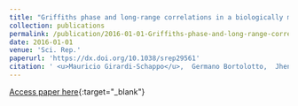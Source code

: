 ```yaml
---
title: "Griffiths phase and long-range correlations in a biologically motivated visual cortex model"
collection: publications
permalink: /publication/2016-01-01-Griffiths-phase-and-long-range-correlations-in-a-biologically-motivated-visual-cortex-model
date: 2016-01-01
venue: 'Sci. Rep.'
paperurl: 'https://dx.doi.org/10.1038/srep29561'
citation: ' <u>Mauricio Girardi-Schappo</u>,  Germano Bortolotto,  Jheniffer Gonsalves,  Leonel Pinto,  Marcelo Tragtenberg, &quot;Griffiths phase and long-range correlations in a biologically motivated visual cortex model.&quot; Sci. Rep., 2016.'
---
```

[Access paper here](https://dx.doi.org/10.1038/srep29561){:target="_blank"}
